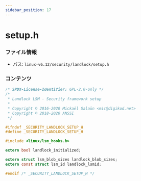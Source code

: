 ```yaml
---
sidebar_position: 17
---
```

# setup.h

### ファイル情報

- パス: `linux-v6.12/security/landlock/setup.h`

### コンテンツ

```h
/* SPDX-License-Identifier: GPL-2.0-only */
/*
 * Landlock LSM - Security framework setup
 *
 * Copyright © 2016-2020 Mickaël Salaün <mic@digikod.net>
 * Copyright © 2018-2020 ANSSI
 */

#ifndef _SECURITY_LANDLOCK_SETUP_H
#define _SECURITY_LANDLOCK_SETUP_H

#include <linux/lsm_hooks.h>

extern bool landlock_initialized;

extern struct lsm_blob_sizes landlock_blob_sizes;
extern const struct lsm_id landlock_lsmid;

#endif /* _SECURITY_LANDLOCK_SETUP_H */

```
